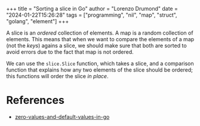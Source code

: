 +++
title = "Sorting a slice in Go"
author = "Lorenzo Drumond"
date = "2024-01-22T15:26:28"
tags = ["programming",  "nil",  "map",  "struct",  "golang",  "element"]
+++


A slice is an _ordered_ collection of elements. A map is a random collection of elements. This means that when we want to compare the elements of a map (not the _keys_) agains a slice, we should make sure that both are sorted to avoid errors due to the fact that map is not ordered.

We can use the `slice.Slice` function, which takes a slice, and a comparison function that explains how any two elements of the slice should be ordered; this functions will order the slice _in place_.

# References
- [zero-values-and-default-values-in-go](/wiki/zero-values-and-default-values-in-go/)
